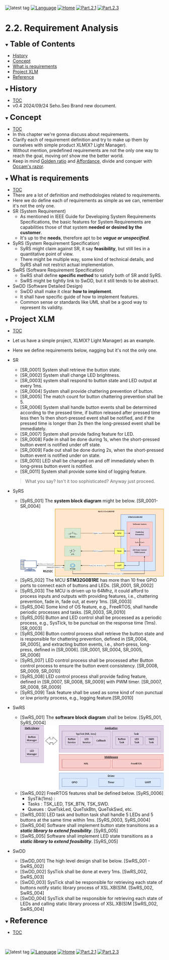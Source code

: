 ![latest tag](https://img.shields.io/github/v/tag/gtuja/CSC_MS.svg?color=brightgreen)
[![Language](https://img.shields.io/badge/Language-%E6%97%A5%E6%9C%AC%E8%AA%9E-brightgreen)](https://github.com/gtuja/CSC_MS/blob/main/Part2/2.RequirementAnalysis.md)
[![Home](https://img.shields.io/badge/Home-Readme-brightgreen)](https://github.com/gtuja/CSC_MS/blob/main/README_en.md)
[![Part.2.1](https://img.shields.io/badge/Prev-Part.2.1-brightgreen)](https://github.com/gtuja/CSC_MS/blob/main/Part2/1.WorFlowOnGithub_en.md)
[![Part.2.3](https://img.shields.io/badge/Next-Part.2.3-brightgreen)](https://github.com/gtuja/CSC_MS/blob/main/Part2/3.SoftwareDesign_en.md)

# 2.2. Requirement Analysis

<div id="toc"></div>
<details open>
<summary><font size="5"><b>Table of Contents</b></font></summary>

- [History](#history)
- [Concept](#Concept)
- [What is requirements](#what_is_requirements)
- [Project XLM](#project_xlm)
- [Reference](#Reference)

</details>

<div id="history"></div>
<details open>
<summary><font size="5"><b>History</b></font></summary> 

- [TOC](#toc)<br>
- v0.4 2024/09/24 Seho.Seo Brand new document.

</details>

<div id="Concept"></div>
<details open>
<summary><font size="5"><b>Concept</b></font></summary>

- [TOC](#toc)<br>
- In this chapter we're gonna discuss about requirements.
- Clarify each of requirement definition and try to make up them by ourselves with simple product XLM(X? Light Manager). 
- Without mention, predefined requirements are not the only one way to reach the goal, moving on! show me the better world.
- Keep in mind [Golden ratio](https://en.m.wikipedia.org/wiki/Golden_ratio) and [Affordance](https://en.m.wikipedia.org/wiki/Affordance), divide and conquer with [Occam's razor](https://en.m.wikipedia.org/wiki/Occam%27s_razor). 

</details>

<div id="what_is_requirements"></div>
<details open>
<summary><font size="5"><b>What is requirements</b></font></summary>

- [TOC](#toc)<br>
- There are a lot of definition and methodologies related to requirements.
- Here we do define each of requirements as simple as we can, remember it's not the only one.
- SR (System Requirement)
  - As mentioned in IEEE Guide for Developing System Requirements Specifications, the basic features for System Requirements are capabilities those of that system **needed or desired by the customer**.
  - It's up to the **needs**, therefore apt to be ***vague or unspecified***.
- SyRS (System Requirement Specification)
  - SyRS might claim against SR, it say **feasibility**, but still lies in a quantitative point of view.
  - There might be multiple way, some kind of technical details, and SyRS shall not restrict actual implementation.
- SwRS (Software Requirement Specification)
  - SwRS shall define **specific method** to satisfy both of SR andd SyRS.
  - SwRS might be tightly link to SwDD, but it still tends to be abstract.
- SwDD (Software Detailed Design)
  - SwDD shall make it clear **how to implement**.
  - It shall have specific guide of how to implement features.
  - Common sense or standards like UML shall be a good way to represent its validity.

</details>

<div id="project_xlm"></div>
<details open>
<summary><font size="5"><b>Project XLM</b></font></summary>

- [TOC](#toc)<br>
- Let us have a simple project, XLM(X? Light Manager) as an example.
- Here we define requirements below, nagging but it's not the only one.
- SR
  + [SR_0001] System shall retrieve the button state.
  + [SR_0002] System shall change LED brightness.
  + [SR_0003] system shall respond to button state and LED output at every 1ms.
  + [SR_0004] System shall provide chattering prevention of button.
  + [SR_0005] The match count for button chattering prevention shall be 5.
  + [SR_0006] System shall handle button events shall be determined according to the pressed time, if button released after pressed time less then 1s then short-pressed event shall be notified, and if the pressed time is longer than 2s then the long-pressed event shall be immediately.
  + [SR_0007] System shall provide fading feature for LED.
  + [SR_0008] Fade in shall be done during 1s, when the short-pressed button event is notified under off state.
  + [SR_0009] Fade out shall be done during 2s, when the short-pressed button event is notified under on state.
  + [SR_0010] LED shall be changed on and off immediately when th long-press button event is notified.
  + [SR_0011] System shall provide some kind of logging feature.

  > What you say? Isn't it too sophisticated? Anyway just proceed.

- SyRS
  + [SyRS_001] The **system block diagram** might be below. [SR_0001-SR_0004]<br>
   ![Block Diagram](https://github.com/gtuja/CSC_MS/blob/main/Resources/Part2/Part2_XLM_BlockDiagram.drawio.png)
  + [SyRS_002] The MCU **STM32G0B1RE** has more than 10 free GPIO ports to connect each of buttons and LEDs. [SR_0001, SR_0002] 
  + [SyRS_003] The MCU is driven up to 64Mhz, it could afford to process inputs and outputs with providing features, i.e., chattering prevention, fade in, fade out, at every 1ms. [SR_0003]
  + [SyRS_004] Some kind of OS feature, e.g., FreeRTOS, shall handle periodic processes and tasks. [SR_0003, SR_0010]
  + [SyRS_005] Button and LED control shall be processed as a periodic process, e.g., SysTick, to be punctual on the response time (1ms). [SR_0003]
  + [SyRS_006] Button control process shall retrieve the button state and is responsible for chattering prevention, defined in [SR_0004, SR_0005], and extracting button events, i.e., short-press, long-press, defined in [SR_0006]. [SR_0001, SR_0004, SR_0005, SR_0006]
  + [SyRS_007] LED control process shall be processed after Button control process to ensure the button event consistency. [SR_0008, SR_0009, SR_0010]
  + [SyRS_008] LED control process shall provide fading feature, defined in [SR_0007, SR_0008, SR_0009] with PWM timer. [SR_0007, SR_0008, SR_0009]
  + [SyRS_009] Task feature shall be used as some kind of non punctual or low priority process, e.g., logging feature.[SR_0010]

- SwRS
  + [SwRS_001] The **software block diagram** shall be below. [SyRS_001, SyRS_0004]<br>
   ![Block Diagram](https://github.com/gtuja/CSC_MS/blob/main/Resources/Part2/Part2_XLM_BlockDiagram_Software.drawio.png)  
  + [SwRS_002] FreeRTOS features shall be defined below. [SyRS_0006]
    * SysTik(1ms) : 
    * Tasks : TSK_LED, TSK_BTN, TSK_SWD.
    * Queues : QueTskLed, QueTskBtn, QueTskSwd, etc.
  + [SwRS_003] LED task and button task shall handle 5 LEDs and 5 buttons at the same time within 1ms. [SyRS_0003, SyRS_0004]
  + [SwRS_004] Software shall implement button state transitions as a ***static library to extend feasibility***. [SyRS_005]
  + [SwRS_005] Software shall implement LED state transitions as a ***static library to extend feasibility***. [SyRS_005]
- SwDD
  + [SwDD_001] The high level design shall be below. [SwRS_001 - SwRS_002]
  + [SwDD_002] SysTick shall be done at every 1ms. [SwRS_002, SwRS_003]
  + [SwDD_003] SysTick shall be responsible for retrieving each state of buttons notify static library process of XSL.XB(S)M. [SwRS_002, SwRS_004]
  + [SwDD_004] SysTick shall be responsible for retrieving each state of LEDs and calling static library process of XSL.XB(S)M [SwRS_002, SwRS_004]

</details>

<div id="Reference"></div>
<details open>
<summary><font size="5"><b>Reference</b></font></summary>

- [TOC](#toc)<br>

</details>
<br>

![latest tag](https://img.shields.io/github/v/tag/gtuja/CSC_MS.svg?color=brightgreen)
[![Language](https://img.shields.io/badge/Language-%E6%97%A5%E6%9C%AC%E8%AA%9E-brightgreen)](https://github.com/gtuja/CSC_MS/blob/main/Part2/2.RequirementAnalysis.md)
[![Home](https://img.shields.io/badge/Home-Readme-brightgreen)](https://github.com/gtuja/CSC_MS/blob/main/README_en.md)
[![Part.2.1](https://img.shields.io/badge/Prev-Part.2.1-brightgreen)](https://github.com/gtuja/CSC_MS/blob/main/Part2/1.WorFlowOnGithub_en.md)
[![Part.2.3](https://img.shields.io/badge/Next-Part.2.3-brightgreen)](https://github.com/gtuja/CSC_MS/blob/main/Part2/3.SoftwareDesign_en.md)